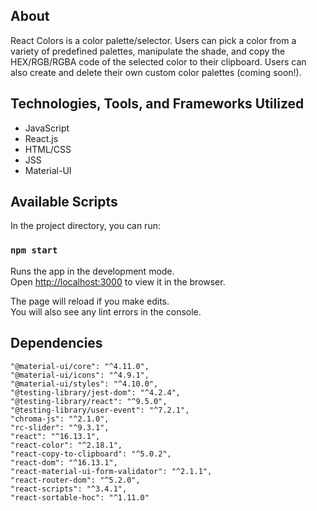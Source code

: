 ## About

React Colors is a color palette/selector. Users can pick a color from a variety of predefined palettes, manipulate the shade, and copy the HEX/RGB/RGBA code of the selected color to their clipboard. Users can also create and delete their own custom color palettes (coming soon!).

## Technologies, Tools, and Frameworks Utilized

- JavaScript
- React.js
- HTML/CSS
- JSS
- Material-UI

## Available Scripts

In the project directory, you can run:

### `npm start`

Runs the app in the development mode.<br />
Open [http://localhost:3000](http://localhost:3000) to view it in the browser.

The page will reload if you make edits.<br />
You will also see any lint errors in the console.

## Dependencies

    "@material-ui/core": "^4.11.0",
    "@material-ui/icons": "^4.9.1",
    "@material-ui/styles": "^4.10.0",
    "@testing-library/jest-dom": "^4.2.4",
    "@testing-library/react": "^9.5.0",
    "@testing-library/user-event": "^7.2.1",
    "chroma-js": "^2.1.0",
    "rc-slider": "^9.3.1",
    "react": "^16.13.1",
    "react-color": "^2.18.1",
    "react-copy-to-clipboard": "^5.0.2",
    "react-dom": "^16.13.1",
    "react-material-ui-form-validator": "^2.1.1",
    "react-router-dom": "^5.2.0",
    "react-scripts": "^3.4.1",
    "react-sortable-hoc": "^1.11.0"
